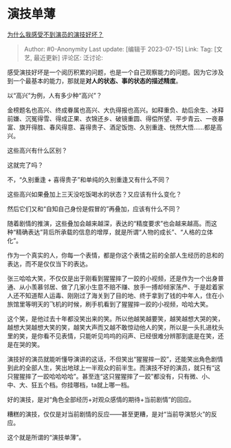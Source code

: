 # 演技单薄
[为什么我感受不到演员的演技好坏？](https://www.zhihu.com/question/49861575/answer/3119744481)

> Author: #0-Anonymity
> Last update: [编辑于 2023-07-15]
> Link:
> Tag: [文艺, 最近更新]
> 评论区:
> 泛讨论:

感受演技好坏是一个阅历积累的问题，也是一个自己观察能力的问题。因为它涉及到一个最基本的能力，那就是**对人的状态、事的状态的描述精度**。

以“高兴”为例，人有多少种“高兴”？

金榜题名也高兴、终成眷属也高兴、大仇得报也高兴。如释重负、劫后余生、冰释前嫌、沉冤得雪、得成正果、衣锦还乡、破镜重圆、得偿所望、平步青云、一夜暴富、旗开得胜、春风得意、喜得贵子、酒足饭饱、久别重逢、恍然大悟……都是高兴。

这些高兴有什么区别？

这就完了吗？

不，“久别重逢 + 喜得贵子”和单纯的久别重逢又有什么不同？

这些高兴如果叠加上三天没吃饭喝水的状态？又应该有什么变化？

然后它们又和“自知自己身份是假冒的”再叠加，应该有什么不同？

随着剧情的推演，这些叠加会越来越深，表达的“精度要求”也会越来越高。而这种“精确表达”背后所承载的信息的增厚，就是所谓“人物的成长”、“人格的立体化”。

作为一个真实的人，你每一个表情，都是你这个表情之前的全部人生经历的总和的表达，而不是仅仅当下的表达。

张三哈哈大笑，不仅仅是出于刚看到猩猩摔了一跤的小视频，还是作为一个出身普通、从小羡慕邻居、做了几家小生意不赔不赚、放手一搏却倾家荡产、于是趁着家人还不知道帮人运毒、刚刚过了海关到了目的地、终于拿到了钱的中年人，住在小旅馆里等明天的飞机的时候，刷手机看到了猩猩摔一跤的小视频，哈哈大笑。

这个笑，是他过去十年都没笑出来的笑。所以他越笑越要笑，越笑越想大哭的笑，越想大哭越想大笑的笑，越笑大声而又越不敢惊动他人的笑，所以是一头扎进枕头里的笑，是你看不见表情，只能听见呜呜的闷声、已经很难分辨那到底是在笑，还是在哭的笑。

演技好的演员就能听懂导演讲的这话，不但笑出“猩猩摔一跤”，还能笑出角色剧情到此的全部人生，笑出地球上一半观众的前半生。而演技不好的演员，就只有“这只猩猩摔了一跤哈哈哈哈”。甚至连“这只猩猩摔了一跤”都没有，只有微、小、中、大、狂五个档。你挂哪档，ta就上哪一档。

好的演技，是对“角色全部经历+对观众感情的期待+当前剧情”的回应。

糟糕的演技，仅仅是对当前剧情的反应——甚至更糟，是对“当前导演怒火”的反应。

这个就是所谓的“演技单薄”。